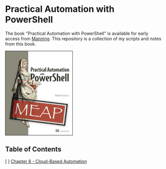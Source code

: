 # Practical Automation with PowerShell
The book "Practical Automation with PowerShell" is available for early access from [Manning](https://www.manning.com/books/practical-automation-with-powershell). This repository is a collection of my scripts and notes from this book.

![](img/2022-08-08-04-41-32.png)

## Table of Contents

[ ] [Chapter 8 - Cloud-Based Automation](/ch8-azure-automation/_index.md)
